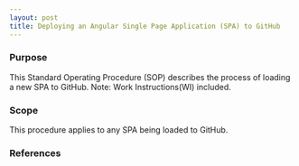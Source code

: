 ```yaml
---
layout: post
title: Deploying an Angular Single Page Application (SPA) to GitHub
---
```


### Purpose

This Standard Operating Procedure (SOP) describes the process of loading a new SPA to GitHub.  Note: Work Instructions(WI) included.

### Scope

This procedure applies to any SPA being loaded to GitHub.

### References